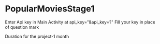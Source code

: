 # PopularMoviesStage1
 Enter Api key in Main Activity at  api_key="&api_key=?" Fill your key in place of question mark


Duration for the project-1 month

